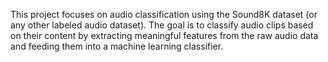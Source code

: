This project focuses on audio classification using the Sound8K dataset (or any other labeled audio dataset). The goal is to classify audio clips based on their content by extracting meaningful features from the raw audio data and feeding them into a machine learning classifier.
